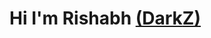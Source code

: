 # Hi I'm Rishabh [(Dark](https://github.com/RISHABH12005/Projects/blob/main/README.md)[Z)](https://github.com/RISHABH12005?tab=repositories)

